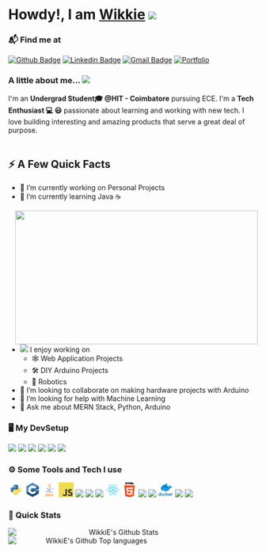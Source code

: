 <h1>Howdy!, I am <a href="https://github.com/wikkiee">Wikkie</a> <img height="30px" src="https://emojis.slackmojis.com/emojis/images/1531849430/4246/blob-sunglasses.gif?1531849430"></h1>
</h1>

### 📬 Find me at
[![Github Badge](http://img.shields.io/badge/-Github-black?style=flat-square&logo=github&link=https://github.com/wikkiee/)](https://github.com/wikkiee/) 
[![Linkedin Badge](https://img.shields.io/badge/-LinkedIn-blue?style=flat-square&logo=Linkedin&logoColor=white&link=https://www.linkedin.com/in/wikkie-m/)](https://www.linkedin.com/in/wikkie-m)
[![Gmail Badge](https://img.shields.io/badge/-Gmail-d14836?style=flat-square&logo=Gmail&logoColor=white&link=mailto:vigneshrgm962950@gmail.com)](mailto:vigneshrgm962950@gmail.com)
[![Portfolio](https://img.shields.io/badge/Portfolio-wikkie.me-blue)](https://www.wikkie.me/)



### A little about me...  <img src="https://media.giphy.com/media/VgCDAzcKvsR6OM0uWg/giphy.gif" width="50"> 
I'm an **Undergrad Student🎓 @HIT - Coimbatore** pursuing ECE. I'm a **Tech Enthusiast 💻 😃** passionate about learning and working with new tech. I love building interesting and amazing products that serve a great deal of purpose. <br/><br/>




## ⚡️ A Few Quick Facts

- 🔭 I’m currently working on Personal Projects
- 🌱 I’m currently learning Java ☕
<img width="490" height="270" src="https://media.giphy.com/media/9B8wYztAoe1zO/source.gif" align=right>

- <img src="https://media.giphy.com/media/WUlplcMpOCEmTGBtBW/giphy.gif" width="30">  I enjoy working on
  - 🕸️ Web Application Projects
  - 🛠 DIY Arduino Projects
  - 🤖 Robotics
- 👯 I’m looking to collaborate on making hardware projects with Arduino 
- 🤔 I’m looking for help with Machine Learning
- 💬 Ask me about MERN Stack, Python, Arduino 

  
### 🖥️ My DevSetup
<img src="https://img.shields.io/badge/Asus%20Tuf-111?&style=flat-square&logo=ASUS"> <img src="https://img.shields.io/badge/Windows-111?&style=flat-square&logo=windows&logoColor=0078D6"> <img src="https://img.shields.io/badge/Chrome-111?&style=flat-square&logo=google-chrome&logoColor=fbbf12"> <img src="https://img.shields.io/badge/VS Code-111?style=flat-square&logo=visual-studio-code&logoColor=007ACC"> <img src="https://img.shields.io/badge/Hyper%20Terminal-111?&style=flat-square&logo=hyper&logoColor=white">  <img src="https://img.shields.io/badge/Spotify-111?&style=flat-square&logo=spotify&logoColor=1ED760"> 

### ⚙️ Some Tools and Tech I use
<code><img height="30" src="https://raw.githubusercontent.com/github/explore/80688e429a7d4ef2fca1e82350fe8e3517d3494d/topics/python/python.png"></code>
<code><img height="30" src="https://raw.githubusercontent.com/github/explore/180320cffc25f4ed1bbdfd33d4db3a66eeeeb358/topics/cpp/cpp.png"></code>
<code><img height="30" src="https://raw.githubusercontent.com/github/explore/5b3600551e122a3277c2c5368af2ad5725ffa9a1/topics/java/java.png"></code>
<code><img height="30" src="https://raw.githubusercontent.com/github/explore/80688e429a7d4ef2fca1e82350fe8e3517d3494d/topics/javascript/javascript.png"></code>
<code><img height="30" src="https://avatars3.githubusercontent.com/u/9950313?s=200&v=4"></code>
<code><img height="30" src="https://avatars1.githubusercontent.com/u/45120?s=200&v=4"></code>
<code><img height="30" src="https://www.mysql.com/common/logos/logo-mysql-170x115.png"></code>
<code><img height="30" src="https://raw.githubusercontent.com/github/explore/80688e429a7d4ef2fca1e82350fe8e3517d3494d/topics/react/react.png"></code>
<code><img height="30" src="https://raw.githubusercontent.com/github/explore/80688e429a7d4ef2fca1e82350fe8e3517d3494d/topics/html/html.png"></code>
<code><img height="30" src="https://avatars1.githubusercontent.com/u/1517864?s=200&v=4"></code>
<code><img height="30" src="https://avatars1.githubusercontent.com/u/2918581?s=200&v=4"></code>
<code><img height="30" src="https://raw.githubusercontent.com/github/explore/80688e429a7d4ef2fca1e82350fe8e3517d3494d/topics/docker/docker.png"></code>
<code><img height="30" src="https://avatars3.githubusercontent.com/u/18133?s=200&v=4"></code>
<code><img height="30" src="https://camo.githubusercontent.com/a9e049ade1147226016feb1ab0024b7e09cf5e6ce7921aa9e7326942f98c71dd/687474703a2f2f636f6e74656e742e61726475696e6f2e63632f6272616e642f61726475696e6f2d636f6c6f722e737667"></code>


### 🚀 Quick Stats
<p align="center">
<img width="450" align="left" src="https://github-readme-stats.vercel.app/api?username=wikkiee&theme=dark&show_icons=true" alt="WikkiE's Github Stats" />
 <img width="340" align="left" src="https://github-readme-stats.vercel.app/api/top-langs/?username=wikkiee&theme=dark&show_icons=true&layout=compact" alt="WikkiE's Github Top languages" />
  
</p>
